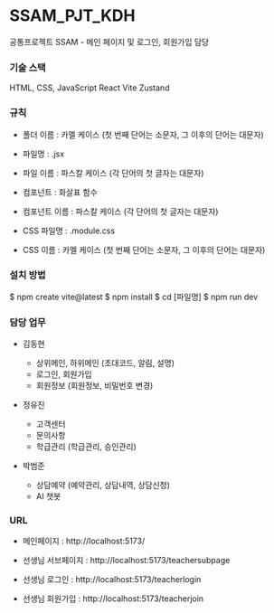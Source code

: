 # SSAM_PJT_KDH

공통프로젝트 SSAM - 메인 페이지 및 로그인, 회원가입 담당

### 기술 스택

HTML, CSS, JavaScript
React
Vite
Zustand

### 규칙

- 폴더 이름 : 카멜 케이스 (첫 번째 단어는 소문자, 그 이후의 단어는 대문자)

- 파일명 : .jsx
- 파일 이름 : 파스칼 케이스 (각 단어의 첫 글자는 대문자)

- 컴포넌트 : 화살표 함수
- 컴포넌트 이름 : 파스칼 케이스 (각 단어의 첫 글자는 대문자)

- CSS 파일명 : .module.css
- CSS 이름 : 카멜 케이스 (첫 번째 단어는 소문자, 그 이후의 단어는 대문자)

### 설치 방법

$ npm create vite@latest
$ npm install
$ cd [파일명]
$ npm run dev

### 담당 업무

- 김동현

  - 상위메인, 하위메인 (초대코드, 알림, 설명)
  - 로그인, 회원가입
  - 회원정보 (회원정보, 비밀번호 변경)

- 정유진

  - 고객센터
  - 문의사항
  - 학급관리 (학급관리, 승인관리)

- 박범준

  - 상담예약 (예약관리, 상담내역, 상담신청)
  - AI 챗봇

### URL

- 메인페이지 : http://localhost:5173/

- 선생님 서브페이지 : http://localhost:5173/teachersubpage
- 선생님 로그인 : http://localhost:5173/teacherlogin
- 선생님 회원가입 : http://localhost:5173/teacherjoin
